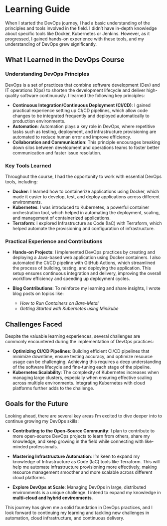 # Learning Guide

When I started the DevOps journey, I had a basic understanding of the principles and tools involved in the field. I didn’t have in-depth knowledge about specific tools like Docker, Kubernetes or Jenkins. However, as it progressed, I gained hands-on experience with these tools, and my understanding of DevOps grew significantly.

## What I Learned in the DevOps Course

### Understanding DevOps Principles
DevOps is a set of practices that combine software development (Dev) and IT operations (Ops) to shorten the development lifecycle and deliver high-quality software continuously. I learned the following key principles:

- **Continuous Integration/Continuous Deployment (CI/CD)**: I gained practical experience setting up CI/CD pipelines, which allow code changes to be integrated frequently and deployed automatically to production environments.
- **Automation**: Automation plays a key role in DevOps, where repetitive tasks such as testing, deployment, and infrastructure provisioning are automated to reduce human error and improve efficiency.
- **Collaboration and Communication**: This principle encourages breaking down silos between development and operations teams to foster better communication and faster issue resolution.

### Key Tools Learned
Throughout the course, I had the opportunity to work with essential DevOps tools, including:

- **Docker**: I learned how to containerize applications using Docker, which made it easier to develop, test, and deploy applications across different environments.
- **Kubernetes**: I was introduced to Kubernetes, a powerful container orchestration tool, which helped in automating the deployment, scaling, and management of containerized applications.
- **Terraform**: I explored Infrastructure as Code (IaC) with Terraform, which helped automate the provisioning and configuration of infrastructure.

### Practical Experience and Contributions
- **Hands-on Projects**: I implemented DevOps practices by creating and deploying a Java-based web application using Docker containers. I also automated the CI/CD pipeline with GitHub Actions, which streamlined the process of building, testing, and deploying the application. This setup ensures continuous integration and delivery, improving the overall workflow efficiency and speeding up deployment cycles.

- **Blog Contributions**: To reinforce my learning and share insights, I wrote blog posts on topics like:
  - *How to Run Containers on Bare-Metal*
  - *Getting Started with Kubernetes using Minikube*

## Challenges Faced

Despite the valuable learning experiences, several challenges are commonly encountered during the implementation of DevOps practices:

- **Optimizing CI/CD Pipelines**: Building efficient CI/CD pipelines that minimize downtime, ensure testing accuracy, and optimize resource usage can be challenging. Achieving this requires a deep understanding of the software lifecycle and fine-tuning each stage of the pipeline.
- **Kubernetes Scalability**: The complexity of Kubernetes increases when managing large clusters, especially when ensuring effective scaling across multiple environments. Integrating Kubernetes with cloud platforms further adds to the challenge.


## Goals for the Future
Looking ahead, there are several key areas I’m excited to dive deeper into to continue growing my DevOps skills:

- **Contributing to the Open-Source Community**: I plan to contribute to more open-source DevOps projects to learn from others, share my knowledge, and keep growing in the field while connecting with like-minded professionals.

- **Mastering Infrastructure Automation**: I’m keen to expand my knowledge of Infrastructure as Code (IaC) tools like Terraform. This will help me automate infrastructure provisioning more effectively, making resource management smoother and more scalable across different cloud platforms.

- **Explore DevOps at Scale**: Managing DevOps in large, distributed environments is a unique challenge. I intend to expand my knowledge in **multi-cloud and hybrid environments**.


This journey has given me a solid foundation in DevOps practices, and I look forward to continuing my learning and tackling new challenges in automation, cloud infrastructure, and continuous delivery.
